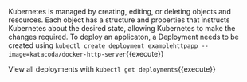 Kubernetes is managed by creating, editing, or deleting objects and resources. Each object has a structure and properties that instructs Kubernetes about the desired state, allowing Kubernetes to make the changes required. To deploy an applicaton, a Deployment needs to be created using `kubectl create deployment examplehttpapp --image=katacoda/docker-http-server`{{execute}} 

View all deployments with `kubectl get deployments`{{execute}}

